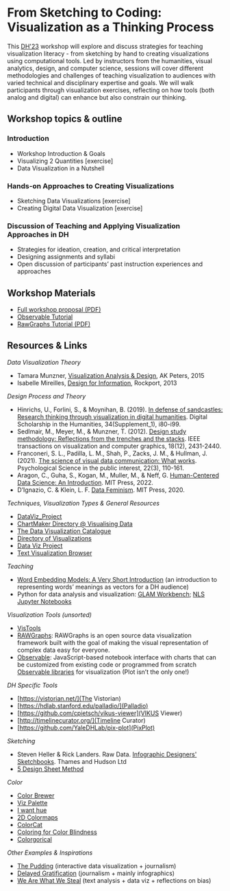 # From Sketching to Coding: Visualization as a Thinking Process

This [DH'23](https://dh2023.adho.org/) workshop will explore and discuss strategies for teaching visualization literacy - from sketching by hand to creating visualizations using computational tools. Led by instructors from the humanities, visual analytics, design, and computer science, sessions will cover different methodologies and challenges of teaching visualization to audiences with varied technical and disciplinary expertise and goals.
We will walk participants through visualization exercises, reflecting on how tools (both analog and digital) can enhance but also constrain our thinking.


## Workshop topics & outline

### Introduction
* Workshop Introduction & Goals
* Visualizing 2 Quantities [exercise]
* Data Visualization in a Nutshell

### Hands-on Approaches to Creating Visualizations
* Sketching Data Visualizations [exercise]
* Creating Digital Data Visualization [exercise]

### Discussion of Teaching and Applying Visualization Approaches in DH
* Strategies for ideation, creation, and critical interpretation
* Designing assignments and syllabi
* Open discussion of participants’ past instruction experiences and approaches

## Workshop Materials
- [Full workshop proposal (PDF)](https://dh23-vis-workshop.github.io/VIS4DH_Workshop_Poporal_DH2023.pdf)
- [Observable Tutorial](https://observablehq.com///@ealexander/from-sketching-to-coding)
- [RawGraphs Tutorial (PDF)](https://dh23-vis-workshop.github.io/DH23_workshop_RawGraphs.pdf)


## Resources & Links
*Data Visualization Theory*
- Tamara Munzner, [Visualization Analysis & Design](https://www.cs.ubc.ca/~tmm/vadbook/), AK Peters, 2015
- Isabelle Mireilles, [Design for Information](https://isabelmeirelles.com/book-design-for-information/), Rockport, 2013

*Design Process and Theory*
- Hinrichs, U., Forlini, S., & Moynihan, B. (2019). [In defense of sandcastles: Research thinking through visualization in digital humanities](https://academic.oup.com/dsh/article-abstract/34/Supplement_1/i80/5146726). Digital Scholarship in the Humanities, 34(Supplement_1), i80-i99.
- Sedlmair, M., Meyer, M., & Munzner, T. (2012). [Design study methodology: Reflections from the trenches and the stacks](https://journals.sagepub.com/doi/pdf/10.1177/15291006211051956). IEEE transactions on visualization and computer graphics, 18(12), 2431-2440.
- Franconeri, S. L., Padilla, L. M., Shah, P., Zacks, J. M., & Hullman, J. (2021). [The science of visual data communication: What works](https://journals.sagepub.com/doi/pdf/10.1177/15291006211051956). Psychological Science in the public interest, 22(3), 110-161.
- Aragon, C., Guha, S., Kogan, M., Muller, M., & Neff, G. [Human-Centered Data Science: An Introduction](https://mitpress.mit.edu/9780262543217/).  MIT Press, 2022.
- D’Ignazio, C. & Klein, L. F. [Data Feminism](https://direct.mit.edu/books/oa-monograph/4660/Data-Feminism).  MIT Press, 2020.

*Techniques, Visualization Types & General Resources*
- [DataViz_Project](https://datavizproject.com/)
- [ChartMaker Directory @ Visualising Data](http://chartmaker.visualisingdata.com/)
- [The Data Visualization Catalogue](https://datavizcatalogue.com/)
- [Directory of Visualizations](http://clauswilke.com/dataviz/directory-of-visualizations.html)
- [Data Viz Project](https://datavizproject.com/)
- [Text Visualization Browser](https://textvis.lnu.se/)

*Teaching*
- [Word Embedding Models: A Very Short Introduction](https://aelang.github.io/word-embeddings) (an introduction to representing words’ meanings as vectors for a DH audience)
- Python for data analysis and visualization: [GLAM Workbench](https://glam-workbench.net/); [NLS Jupyter Notebooks](https://data.nls.uk/tools/jupyter-notebooks/)


*Visualization Tools (unsorted)*
- [VisTools](https://vistools.net/)
- [RAWGraphs](https://app.rawgraphs.io/): RAWGraphs is an open source data visualization framework built with the goal of making the visual representation of complex data easy for everyone.
- [Observable](https://observablehq.com/): JavaScript-based notebook interface with charts that can be customized from existing code or programmed from scratch
[Observable libraries](https://observablehq.com/collection/@observablehq/observable-libraries-for-visualization) for visualization (Plot isn’t the only one!)


*DH Specific Tools*
- [https://vistorian.net/](The Vistorian)
- [https://hdlab.stanford.edu/palladio/](Palladio)
- [https://github.com/cpietsch/vikus-viewer](VIKUS Viewer)
- [http://timelinecurator.org/](Timeline Curator)
- [https://github.com/YaleDHLab/pix-plot](PixPlot)

*Sketching*
- Steven Heller & Rick Landers. Raw Data. [Infographic Designers' Sketchbooks](https://thamesandhudson.com/raw-data-infographic-designers-sketchbooks-9780500517451). Thames and Hudson Ltd
- [5 Design Sheet Method](http://fds.design/)

*Color*
- [Color Brewer](https://colorbrewer2.org)
- [Viz Palette](https://projects.susielu.com/viz-palette)
- [I want hue](https://medialab.github.io/iwanthue/)
- [2D Colormaps](https://dominikjaeckle.com/projects/color2d/)
- [ColorCat](https://github.com/SebastianMittelstaedt/ColorCAT)
- [Coloring for Color Blindness](https://davidmathlogic.com/colorblind/#%23D81B60-%231E88E5-%23FFC107-%23004D40)
- [Colorgorical](http://vrl.cs.brown.edu/color)

*Other Examples & Inspirations*
- [The Pudding](https://pudding.cool/) (interactive data visualization + journalism)
- [Delayed Gratification](https://www.slow-journalism.com/) (journalism + mainly infographics)
- [We Are What We Steal](https://dxlab.sl.nsw.gov.au/we-are-what-we-steal/) (text analysis + data viz + reflections on bias)







